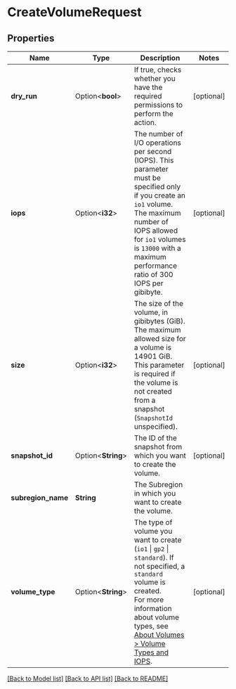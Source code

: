 # CreateVolumeRequest

## Properties

Name | Type | Description | Notes
------------ | ------------- | ------------- | -------------
**dry_run** | Option<**bool**> | If true, checks whether you have the required permissions to perform the action. | [optional]
**iops** | Option<**i32**> | The number of I/O operations per second (IOPS). This parameter must be specified only if you create an `io1` volume. The maximum number of IOPS allowed for `io1` volumes is `13000` with a maximum performance ratio of 300 IOPS per gibibyte. | [optional]
**size** | Option<**i32**> | The size of the volume, in gibibytes (GiB). The maximum allowed size for a volume is 14901 GiB. This parameter is required if the volume is not created from a snapshot (`SnapshotId` unspecified).  | [optional]
**snapshot_id** | Option<**String**> | The ID of the snapshot from which you want to create the volume. | [optional]
**subregion_name** | **String** | The Subregion in which you want to create the volume. | 
**volume_type** | Option<**String**> | The type of volume you want to create (`io1` \\| `gp2` \\| `standard`). If not specified, a `standard` volume is created.<br /> For more information about volume types, see [About Volumes > Volume Types and IOPS](https://docs.outscale.com/en/userguide/About-Volumes.html#_volume_types_and_iops). | [optional]

[[Back to Model list]](../README.md#documentation-for-models) [[Back to API list]](../README.md#documentation-for-api-endpoints) [[Back to README]](../README.md)


